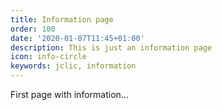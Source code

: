 ```yaml
---
title: Information page
order: 100
date: '2020-01-07T11:45+01:00'
description: This is just an information page
icon: info-circle
keywords: jclic, information
---
```


First page with information...

